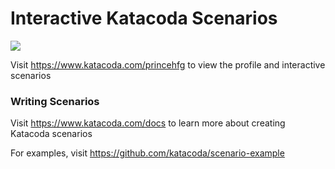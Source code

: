 # Interactive Katacoda Scenarios

[![](http://shields.katacoda.com/katacoda/princehfg/count.svg)](https://www.katacoda.com/princehfg "Get your profile on Katacoda.com")

Visit https://www.katacoda.com/princehfg to view the profile and interactive scenarios

### Writing Scenarios
Visit https://www.katacoda.com/docs to learn more about creating Katacoda scenarios

For examples, visit https://github.com/katacoda/scenario-example
